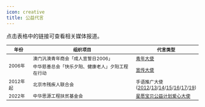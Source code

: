 ```yaml
---
icon: creative
title: 公益代言
---
```


点击表格中的链接可查看相关媒体报道。

<table style="font-size:85%;">
<thead>
<tr>
    <th>年份</th>
    <th>组织项目</th>
    <th>代言类型</th>
</tr>
</thead>
<tbody>
<tr>
    <td rowspan="2">2006年</td>
    <td>澳门汎澳青年商会「成人宣誓日2006」</td>
    <td><a href="https://www.chinadaily.com.cn/hqylss/2006-08/16/content_666068.htm" target="_blank" rel="noopener">青年大使</a></td>
</tr>
<tr>
    <td>中华慈善总会「快乐夕阳、健康老人」夕阳工程在行动</td>
    <td><a href="http://news.sina.com.cn/s/2006-08-31/19359903131s.shtml" target="_blank" rel="noopener">宣传大使</a></td>
</tr>
<tr>
    <td>2012年起</td>
    <td>北京市残疾人联合会</td>
    <td>手语推广大使<br/>
        (<a href="https://ent.163.com/12/1120/10/8GOGCP3N00032DGD.html" target="_blank" rel="noopener">2012</a>/<a href="http://qa.amway.com.cn/about/ztchome/beijing/zuixindongtai/201310/208949.html" target="_blank" rel="noopener">13</a>/<a href="http://ent.sina.com.cn/s/m/2014-05-27/17574149007.shtml" target="_blank" rel="noopener">14</a>/<a href="http://www.xinhuanet.com/ent/2015-12/04/c_128498487.htm" target="_blank" rel="noopener">15</a>/<a href="http://www.bdpf.org.cn/n1544/n1689/n1770/n1779/c55403/content.html" target="_blank" rel="noopener">16</a>/<a href="http://www.xinhuanet.com/ent/2017-05/22/c_1121013458.htm" target="_blank" rel="noopener">17</a>/<a href="http://www.chinanews.com/yl/2019/09-08/8950512.shtml" target="_blank" rel="noopener">19</a>)
    </td>
</tr>
<tr>
    <td>2022年</td>
    <td>中华思源工程扶贫基金会</td>
    <td><a href="https://weibo.com/1172294045/LqmEzdPPg" target="_blank" rel="noopener">星愿宝贝公益计划爱心大使</a></td>
</tr>
</tbody>
</table>